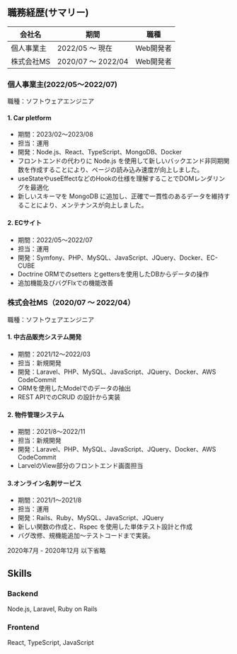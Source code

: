 ## 職務経歴(サマリー)

|  会社名  |  期間  |  職種  |
| ---- | ---- | ---- |  
|  個人事業主 <br> |  2022/05 〜 現在 | Web開発者 |
|  株式会社MS <br> |  2020/07 〜 2022/04 | Web開発者 |


### 個人事業主(2022/05〜2022/07)
職種：ソフトウェアエンジニア

#### 1. Car pletform 
- 期間：2023/02〜2023/08
- 担当：運用
- 開発：Node.js、React、TypeScript、MongoDB、Docker
- フロントエンドの代わりに Node.js を使用して新しいバックエンド非同期関数を作成することにより、ページの読み込み速度が向上しました。
- useStateやuseEffectなどのHookの仕様を理解することでDOMレンダリングを最適化
- 新しいスキーマを MongoDB に追加し、正確で一貫性のあるデータを維持することにより、メンテナンスが向上しました。


#### 2. ECサイト
- 期間：2022/05〜2022/07
- 担当：運用
- 開発：Symfony、PHP、MySQL、JavaScript、JQuery、Docker、EC-CUBE
- Doctrine ORMでのsetters とgettersを使用したDBからデータの操作
- 追加機能及びバグFIxでの機能改善


### 株式会社MS（2020/07 〜 2022/04）
職種：ソフトウェアエンジニア

#### 1. 中古品販売システム開発
- 期間：2021/12〜2022/03
- 担当：新規開発
- 開発：Laravel、PHP、MySQL、JavaScript、JQuery、Docker、AWS CodeCommit
- ORMを使用したModelでのデータの抽出
- REST APIでのCRUD の設計から実装

#### 2. 物件管理システム
- 期間：2021/8〜2022/11
- 担当：新規開発
- 開発：Laravel、PHP、MySQL、JavaScript、JQuery、Docker、AWS CodeCommit
- LarvelのView部分のフロントエンド画面担当

#### 3.オンライン名刺サービス
- 期間：2021/1〜2021/8
- 担当：運用
- 開発：Rails、Ruby、MySQL、JavaScript、JQuery
- 新しい関数の作成と、Rspec を使用した単体テスト設計と作成
- バグ改修、規機能追加〜テストコードまで実装。

2020年7月 - 2020年12月 以下省略

## Skills 

### Backend
Node.js, Laravel, Ruby on Rails

### Frontend
React, TypeScript, JavaScript


